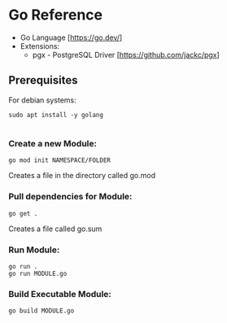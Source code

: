 # Go Reference

- Go Language [<https://go.dev/>]
- Extensions:
  - pgx - PostgreSQL Driver [<https://github.com/jackc/pgx>]

## Prerequisites

For debian systems: 
```
sudo apt install -y golang
```

#

### Create a new Module:
```
go mod init NAMESPACE/FOLDER
```
Creates a file in the directory called go.mod

### Pull dependencies for Module:
```
go get .
```
Creates a file called go.sum 

### Run Module:
```
go run .
go run MODULE.go
```

### Build Executable Module:
```
go build MODULE.go
```
